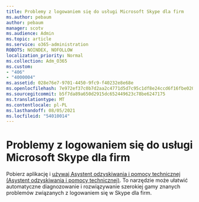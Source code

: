 ```yaml
---
title: Problemy z logowaniem się do usługi Microsoft Skype dla firm
ms.author: pebaum
author: pebaum
manager: scotv
ms.audience: Admin
ms.topic: article
ms.service: o365-administration
ROBOTS: NOINDEX, NOFOLLOW
localization_priority: Normal
ms.collection: Adm_O365
ms.custom:
- "406"
- "4000004"
ms.assetid: 028e76e7-9701-4450-9fc9-f40232e8e68e
ms.openlocfilehash: 7e972ef37c0b7d2aa2c4771d5d7c95c1df8e24ccd6f16fbe020900d10ea42de0
ms.sourcegitcommit: b5f7da89a650d2915dc652449623c78be6247175
ms.translationtype: MT
ms.contentlocale: pl-PL
ms.lasthandoff: 08/05/2021
ms.locfileid: "54010014"
---
```

# <a name="problems-signing-in-to-microsoft-skype-for-business"></a>Problemy z logowaniem się do usługi Microsoft Skype dla firm

Pobierz aplikację i [używaj Asystent odzyskiwania i pomocy technicznej (Asystent odzyskiwania i pomocy technicznej)](https://aka.ms/SaRA-SkypeForBusinessSignIn).
To narzędzie może ułatwić automatyczne diagnozowanie i rozwiązywanie szerokiej gamy znanych problemów związanych z logowaniem się w Skype dla firm.